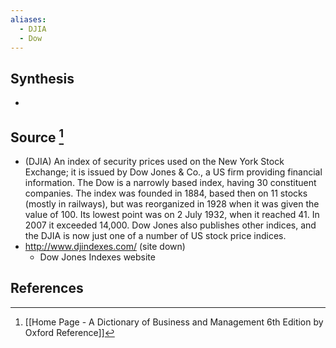 ```yaml
---
aliases:
  - DJIA
  - Dow
---
```

## Synthesis
- 
## Source [^1]
- (DJIA) An index of security prices used on the New York Stock Exchange; it is issued by Dow Jones & Co., a US firm providing financial information. The Dow is a narrowly based index, having 30 constituent companies. The index was founded in 1884, based then on 11 stocks (mostly in railways), but was reorganized in 1928 when it was given the value of 100. Its lowest point was on 2 July 1932, when it reached 41. In 2007 it exceeded 14,000. Dow Jones also publishes other indices, and the DJIA is now just one of a number of US stock price indices.
- http://www.djindexes.com/ (site down)
	- Dow Jones Indexes website
## References

[^1]: [[Home Page - A Dictionary of Business and Management 6th Edition by Oxford Reference]]